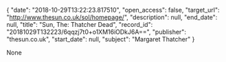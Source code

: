 {
  "date": "2018-10-29T13:22:23.817510", 
  "open_access": false, 
  "target_url": "http://www.thesun.co.uk/sol/homepage/", 
  "description": null, 
  "end_date": null, 
  "title": "Sun, The: Thatcher Dead", 
  "record_id": "20181029T132223/6qqzj7t0+o1XM16iODkJ6A==", 
  "publisher": "thesun.co.uk", 
  "start_date": null, 
  "subject": "Margaret Thatcher"
}

None